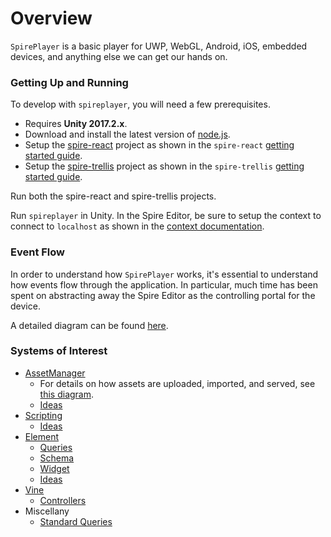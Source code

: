 # Overview

`SpirePlayer` is a basic player for UWP, WebGL, Android, iOS, embedded devices, and anything else we can get our hands on.

### Getting Up and Running

To develop with `spireplayer`, you will need a few prerequisites.

* Requires **Unity 2017.2.x**.
* Download and install the latest version of [node.js](https://nodejs.org/en/download/).
* Setup the [spire-react](https://github.com/create-ar/spire-react) project as shown in the `spire-react` [getting started guide](https://github.com/create-ar/spire-react/blob/master/docs/gettingstarted.md).
* Setup the [spire-trellis](https://github.com/create-ar/spire-trellis) project as shown in the `spire-trellis` [getting started guide](https://github.com/create-ar/spire-trellis/blob/master/docs/gettingstarted.md).

Run both the spire-react and spire-trellis projects.

Run `spireplayer` in Unity. In the Spire Editor, be sure to setup the context to connect to `localhost` as shown in the [context documentation](https://github.com/create-ar/spire-react/blob/master/docs/contexts.md).

### Event Flow

In order to understand how `SpirePlayer` works, it's essential to understand how events flow through the application. In particular, much time has been spent on abstracting away the Spire Editor as the controlling portal for the device.

A detailed diagram can be found [here](https://www.lucidchart.com/documents/view/971681eb-a74f-4ab7-a33c-5f3509065f2b).

### Systems of Interest

* [AssetManager](docs/assets.overview.md)
  * For details on how assets are uploaded, imported, and served, see [this diagram](https://www.lucidchart.com/documents/view/dd316cb9-5b27-4e67-8829-e508d91b4e79).
  * [Ideas](assets.ideas.md)
* [Scripting](docs/scripting.overview.md)
  * [Ideas](scripting.ideas.md)
* [Element](docs/element.overview.md)
  * [Queries](docs/element.query.md)
  * [Schema](element.schema.md)
  * [Widget](element.widget.md)
  * [Ideas](element.ideas.md)
* [Vine](vine.overview.md)
  * [Controllers](vine.controller.md)
* Miscellany
  * [Standard Queries](standardqueries.overview.md)

